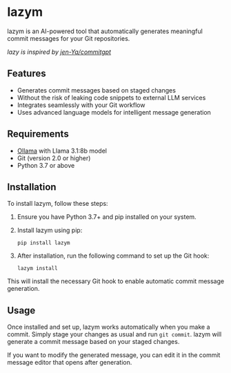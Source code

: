 # lazym

lazym is an AI-powered tool that automatically generates meaningful commit messages for your Git repositories.

*lazy is inspired by [jen-Ya/commitgpt](https://github.com/jen-Ya/commitgpt)*

## Features

- Generates commit messages based on staged changes
- Without the risk of leaking code snippets to external LLM services
- Integrates seamlessly with your Git workflow
- Uses advanced language models for intelligent message generation

## Requirements

- [Ollama](https://ollama.ai/) with Llama 3.1:8b model
- Git (version 2.0 or higher)
- Python 3.7 or above

## Installation

To install lazym, follow these steps:

1. Ensure you have Python 3.7+ and pip installed on your system.
2. Install lazym using pip:

   ```
   pip install lazym
   ```

3. After installation, run the following command to set up the Git hook:

   ```
   lazym install
   ```

This will install the necessary Git hook to enable automatic commit message generation.

## Usage

Once installed and set up, lazym works automatically when you make a commit. Simply stage your changes as usual and run `git commit`. lazym will generate a commit message based on your staged changes.

If you want to modify the generated message, you can edit it in the commit message editor that opens after generation.
